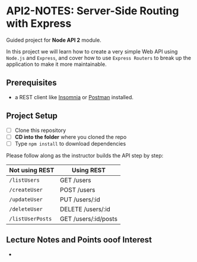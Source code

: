 # API2-NOTES: Server-Side Routing with Express

Guided project for **Node API 2** module.

In this project we will learn how to create a very simple Web API using `Node.js` and `Express`, and cover how to use `Express Routers` to break up the application to make it more maintainable.

## Prerequisites

- a REST client like [Insomnia](https://insomnia.rest/download/) or [Postman](https://www.getpostman.com/downloads/) installed.

## Project Setup

- [ ] Clone this repository
- [ ] **CD into the folder** where you cloned the repo
- [ ] Type `npm install` to download dependencies

Please follow along as the instructor builds the API step by step:

| Not using REST   | Using REST              |
| ---------------- | ----------------------- |
| `/listUsers`     | GET    /users           |
| `/createUser`    | POST   /users           |
| `/updateUser`    | PUT    /users/:id       |
| `/deleteUser`    | DELETE /users/:id       |
| `/listUserPosts` | GET    /users/:id/posts |


## Lecture Notes and Points ooof Interest

+ 